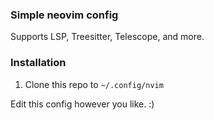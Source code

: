 ### Simple neovim config
Supports LSP, Treesitter, Telescope, and more.

### Installation
1. Clone this repo to `~/.config/nvim`

Edit this config however you like.
:)
